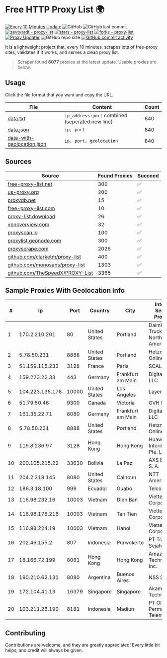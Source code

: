 
# Free HTTP Proxy List 🌍

[![Every 10 Minutes Update](https://github.com/mertguvencli/http-proxy-list/actions/workflows/main.yml/badge.svg?branch=main)](https://github.com/mertguvencli/http-proxy-list/actions/workflows/main.yml)
![GitHub](https://img.shields.io/github/license/mertguvencli/http-proxy-list)
![GitHub last commit](https://img.shields.io/github/last-commit/mertguvencli/http-proxy-list)
[![zevtyardt - proxy-list](https://img.shields.io/static/v1?label=zevtyardt&message=proxy-list&color=blue&logo=github)](https://github.com/zevtyardt/proxy-list "Go to GitHub repo")
[![stars - proxy-list](https://img.shields.io/github/stars/zevtyardt/proxy-list?style=social)](https://github.com/zevtyardt/proxy-list)
[![forks - proxy-list](https://img.shields.io/github/forks/zevtyardt/proxy-list?style=social)](https://github.com/zevtyardt/proxy-list)
[![Proxy Updater](https://github.com/zevtyardt/proxy-list/workflows/Proxy%20Updater/badge.svg)](https://github.com/zevtyardt/proxy-list/actions?query=workflow:"Proxy+Updater")
![GitHub repo size](https://img.shields.io/github/repo-size/zevtyardt/proxy-list)
[![GitHub commit activity](https://img.shields.io/github/commit-activity/m/zevtyardt/proxy-list?logo=commits)](https://github.com/zevtyardt/proxy-list/commits/main)

It is a lightweight project that, every 10 minutes, scrapes lots of free-proxy sites, validates if it works, and serves a clean proxy list.

> Scraper found **8077** proxies at the latest update. Usable proxies are below.

## Usage

Click the file format that you want and copy the URL.

|File|Content|Count|
|----|-------|-----|
|[data.txt](https://raw.githubusercontent.com/mertguvencli/http-proxy-list/main/proxy-list/data.txt)|`ip_address:port` combined (seperated new line)|840|
|[data.json](https://raw.githubusercontent.com/mertguvencli/http-proxy-list/main/proxy-list/data.json)|`ip, port`|840|
|[data-with-geolocation.json](https://raw.githubusercontent.com/mertguvencli/http-proxy-list/main/proxy-list/data-with-geolocation.json)|`ip, port, geolocation`|840|

## Sources

|Source|Found Proxies|Succeed|
|------|-------------|-------|
|[free-proxy-list.net](https://free-proxy-list.net)|300|✅|
|[us-proxy.org](https://www.us-proxy.org)|200|✅|
|[proxydb.net](http://proxydb.net)|15|✅|
|[free-proxy-list.com](https://free-proxy-list.com/?page=&port=&type%5B%5D=http&type%5B%5D=https&up_time=0&search=Search)|10|✅|
|[proxy-list.download](https://www.proxy-list.download/HTTP)|26|✅|
|[vpnoverview.com](https://vpnoverview.com/privacy/anonymous-browsing/free-proxy-servers)|32|✅|
|[proxyscan.io](https://www.proxyscan.io)|100|✅|
|[proxylist.geonode.com](https://proxylist.geonode.com/api/proxy-list?limit=300&page=1&sort_by=lastChecked&sort_type=desc&protocols=http,https)|300|✅|
|[proxyscrape.com](https://api.proxyscrape.com/v2/?request=displayproxies&protocol=http&timeout=10000&country=all&ssl=all&anonymity=all)|2026|✅|
|[github.com/clarketm/proxy-list](https://raw.githubusercontent.com/clarketm/proxy-list/master/proxy-list-raw.txt)|400|✅|
|[github.com/monosans/proxy-list](https://raw.githubusercontent.com/monosans/proxy-list/main/proxies/http.txt)|1303|✅|
|[github.com/TheSpeedX/PROXY-List](https://raw.githubusercontent.com/TheSpeedX/PROXY-List/master/http.txt)|3365|✅|


## Sample Proxies With Geolocation Info

|#|Ip|Port|Country|City|Internet Service Provider|
|-|--|----|-------|----|-------------------------|
|1|170.2.210.201|80|United States|Portland|Daimler Trucks of North America LLC|
|2|5.78.50.231|8888|United States|Portland|Hetzner Online GmbH|
|3|51.159.115.233|3128|France|Paris|SCALEWAY|
|4|159.223.22.33|443|Germany|Frankfurt am Main|DigitalOcean, LLC|
|5|104.223.135.178|10000|United States|Los Angeles|LayerHost|
|6|51.79.50.46|9300|Canada|Victoria|OVH SAS|
|7|161.35.22.71|8080|Germany|Frankfurt am Main|DigitalOcean, LLC|
|8|5.78.50.231|8888|United States|Portland|Hetzner Online GmbH|
|9|119.8.236.97|3128|Hong Kong|Hong Kong|Huawei International Pte. Ltd.|
|10|200.105.215.22|33630|Bolivia|La Paz|AXS Bolivia S. A.|
|11|204.2.218.145|8080|United States|Calhoun|NTT America, Inc.|
|12|186.3.18.100|999|Ecuador|Guabo|Telconet S.A|
|13|116.98.232.16|10003|Vietnam|Dien Ban|Viettel Corporation|
|14|116.98.178.216|10003|Vietnam|Tan Tien|Viettel Corporation|
|15|116.98.224.19|10003|Vietnam|Hanoi|Viettel Corporation|
|16|202.46.155.2|807|Indonesia|Purwokerto|PT Transdata Sejahtera|
|17|18.166.72.199|8081|Hong Kong|Hong Kong|Amazon Technologies Inc.|
|18|190.210.62.131|8080|Argentina|Buenos Aires|NSS S.A.|
|19|172.104.41.13|16379|Singapore|Singapore|Akamai Technologies|
|20|103.211.26.190|8181|Indonesia|Madiun|PT Olean Permata Telematika|



## Contributing

Contributions are welcome, and they are greatly appreciated! Every
little bit helps, and credit will always be given.

